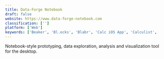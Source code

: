 ```yaml
---
title: Data-Forge Notebook
draft: false 
website: https://www.data-forge-notebook.com
classification: ['']
platform: ['Web']
keywords: ['Beaker', 'Bl.ocks', 'Blabr', 'Calc iOS App', 'Calculist', 'Carbide', 'Eve', 'Hyperdeck', 'Kajero', 'Kite', 'Looker', 'MATLAB', 'Mobile apps from JSON', 'Notebook Viewer Jupyter Notebooks', 'Observable HQ', 'RunKit', 'Snippet Store', 'Wakari', 'glot.io', 'iPython', 'iodide', 'nteract']
---
```

Notebook-style prototyping, data exploration, analysis and visualization tool for the desktop.